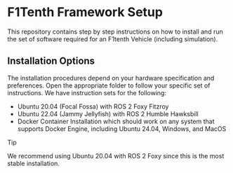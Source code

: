 # F1Tenth Framework Setup

This repository contains step by step instructions on how to install and run the set of software required for an F1tenth Vehicle (including simulation).

## Installation Options

The installation procedures depend on your hardware specification and preferences. Open the appropriate folder to follow your specific set of instructions. We have instruction sets for the following:

- Ubuntu 20.04 (Focal Fossa) with ROS 2 Foxy Fitzroy
- Ubuntu 22.04 (Jammy Jellyfish) with ROS 2 Humble Hawksbill
- Docker Container Installation which should work on any system that supports Docker Engine, including Ubuntu 24.04, Windows, and MacOS

> [!TIP]
> We recommend using Ubuntu 20.04 with ROS 2 Foxy since this is the most stable installation.

